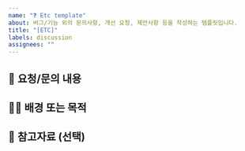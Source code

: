 ```yaml
---
name: "❓ Etc template"
about: 버그/기능 외의 문의사항, 개선 요청, 제안사항 등을 작성하는 템플릿입니다.
title: "[ETC]"
labels: discussion
assignees: ""
---
```


## 📌 요청/문의 내용

<!-- 하고자 하는 요청이나 질문을 자세히 작성해주세요. -->

## 🙋‍♀️ 배경 또는 목적

<!-- 이 요청이 필요한 이유나 배경이 있다면 함께 설명해주세요. -->

## 📎 참고자료 (선택)

<!-- 관련 링크, 문서, 스크린샷이 있다면 첨부해주세요. -->

